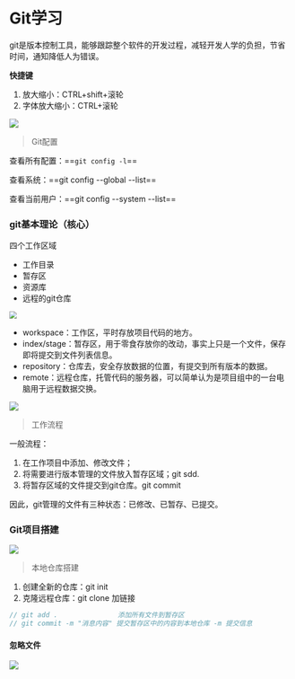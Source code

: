 # Git学习

git是版本控制工具，能够跟踪整个软件的开发过程，减轻开发人学的负担，节省时间，通知降低人为错误。

**快捷键**

1. 放大缩小：CTRL+shift+滚轮
2. 字体放大缩小：CTRL+滚轮

![](C:\Users\12617\Desktop\个人学习\photo\2.png)

>
>
>Git配置

查看所有配置：==`git config -l`==

查看系统：==git config --global --list==

查看当前用户：==git config --system --list==



### git基本理论（核心）

四个工作区域 

- 工作目录
- 暂存区
- 资源库
- 远程的git仓库

<img src="C:\Users\12617\Desktop\个人学习\photo\1.png" style="zoom:80%;" />



- workspace：工作区，平时存放项目代码的地方。
- index/stage：暂存区，用于零食存放你的改动，事实上只是一个文件，保存即将提交到文件列表信息。
- repository：仓库去，安全存放数据的位置，有提交到所有版本的数据。
- remote：远程仓库，托管代码的服务器，可以简单认为是项目组中的一台电脑用于远程数据交换。

![](C:\Users\12617\Desktop\个人学习\photo\3.png)

> 
>
> 工作流程

一般流程：

1. 在工作项目中添加、修改文件；
2. 将需要进行版本管理的文件放入暂存区域；git sdd.
3. 将暂存区域的文件提交到git仓库。git commit

因此，git管理的文件有三种状态：已修改、已暂存、已提交。

### Git项目搭建

![](C:\Users\12617\Desktop\个人学习\photo\QQ图片20211103185556.png)

> 本地仓库搭建

1. 创建全新的仓库：git init
2. 克隆远程仓库：git clone 加链接

```c
// git add .               添加所有文件到暂存区
// git commit -m "消息内容" 提交暂存区中的内容到本地仓库 -m 提交信息
```

#### 忽略文件

![](C:\Users\12617\Desktop\个人学习\photo\5.png)

